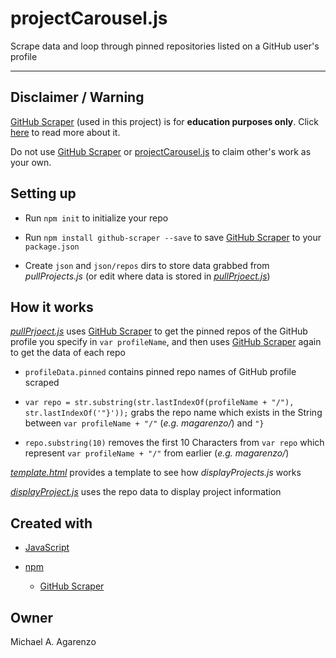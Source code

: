 # projectCarousel.js

Scrape data and loop through pinned repositories listed on a GitHub user's profile

---

## Disclaimer / Warning

[GitHub Scraper](https://github.com/nelsonic/github-scraper) (used in this project) is for **education purposes only**. Click [here](https://github.com/nelsonic/github-scraper) to read more about it.

Do not use [GitHub Scraper](https://github.com/nelsonic/github-scraper) or [projectCarousel.js](https://github.com/magarenzo/projectCarousel.js) to claim other's work as your own.

## Setting up

* Run `npm init` to initialize your repo

* Run `npm install github-scraper --save` to save [GitHub Scraper](https://github.com/nelsonic/github-scraper) to your `package.json`

* Create `json` and `json/repos` dirs to store data grabbed from *pullProjects.js*  (or edit where data is stored in *[pullPrjoect.js](https://github.com/magarenzo/projectCarousel.js/blob/master/pullProjects.js)*)

## How it works

*[pullPrjoect.js](https://github.com/magarenzo/projectCarousel.js/blob/master/pullProjects.js)* uses [GitHub Scraper](https://github.com/nelsonic/github-scraper) to get the pinned repos of the GitHub profile you specify in `var profileName`, and then uses [GitHub Scraper](https://github.com/nelsonic/github-scraper) again to get the data of each repo

* `profileData.pinned` contains pinned repo names of GitHub profile scraped

* `var repo = str.substring(str.lastIndexOf(profileName + "/"), str.lastIndexOf('"}'));` grabs the repo name which exists in the String between `var profileName + "/"` (*e.g. magarenzo/*) and `"}`

* `repo.substring(10)` removes the first 10 Characters from `var repo` which represent `var profileName + "/"` from earlier (*e.g. magarenzo/*)

*[template.html](https://github.com/magarenzo/projectCarousel.js/blob/master/template.html)* provides a template to see how *displayProjects.js* works

*[displayProject.js](https://github.com/magarenzo/projectCarousel.js/blob/master/displayProjects.js)* uses the repo data to display project information

## Created with

* [JavaScript](https://www.javascript.com/)

* [npm](https://www.npmjs.com/)

  * [GitHub Scraper](https://github.com/nelsonic/github-scraper)

## Owner

Michael A. Agarenzo

